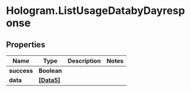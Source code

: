 # Hologram.ListUsageDatabyDayresponse

## Properties
Name | Type | Description | Notes
------------ | ------------- | ------------- | -------------
**success** | **Boolean** |  | 
**data** | [**[Data5]**](Data5.md) |  | 


